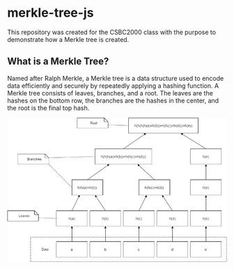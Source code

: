 # merkle-tree-js

This repository was created for the CSBC2000 class with the purpose to demonstrate how a Merkle tree is created.

## What is a Merkle Tree?

Named after Ralph Merkle, a Merkle tree is a data structure used to encode data efficiently and securely by repeatedly applying a hashing function. A Merkle tree consists of leaves, branches, and a root. The leaves are the hashes on the bottom row, the branches are the hashes in the center, and the root is the final top hash.

![merkle-tree-diagram](./src/images/merkle-tree-diagram.png)
